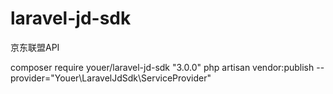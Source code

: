 # laravel-jd-sdk
京东联盟API

composer require youer/laravel-jd-sdk "3.0.0"
php artisan vendor:publish --provider="Youer\LaravelJdSdk\ServiceProvider"
